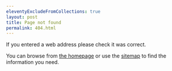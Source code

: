 ```yaml
---
eleventyExcludeFromCollections: true
layout: post
title: Page not found
permalink: 404.html
---
```


If you entered a web address please check it was correct.

You can browse from [the homepage](/) or use the [sitemap](/sitemap) to find the information you need.
